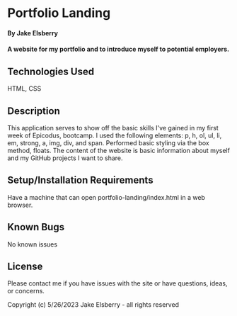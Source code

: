 # Portfolio Landing

#### By Jake Elsberry

#### A website for my portfolio and to introduce myself to potential employers.

## Technologies Used
HTML,
CSS

## Description

This application serves to show off the basic skills I've gained in my first week of Epicodus, bootcamp. I used the following elements: p, h, ol, ul, li, em, strong, a, img, div, and span. Performed basic styling via the box method, floats. The content of the website is basic information about myself and my GitHub projects I want to share.

## Setup/Installation Requirements
Have a machine that can open portfolio-landing/index.html in a web browser.

## Known Bugs
No known issues

## License
Please contact me if you have issues with the site or have questions, ideas, or concerns.

Copyright (c) 5/26/2023 Jake Elsberry - all rights reserved
